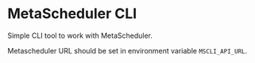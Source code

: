 MetaScheduler CLI
===

Simple CLI tool to work with MetaScheduler.

Metascheduler URL should be set in environment variable `MSCLI_API_URL`.
